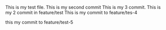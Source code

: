 This is my test file.
This is my second commit
This is my 3 commit.
This is my 2 commit in feature/test
This is my commit to feature/tes-4

this my commit to feature/test-5
